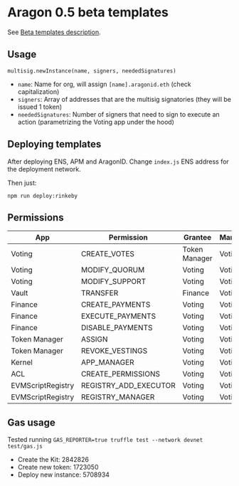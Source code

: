 # Aragon 0.5 beta templates

See [Beta templates description](https://github.com/aragon/dao-kits/blob/master/kits/beta-base/readme.md).

## Usage

```
multisig.newInstance(name, signers, neededSignatures)
```

- `name`: Name for org, will assign `[name].aragonid.eth` (check capitalization)
- `signers`: Array of addresses that are the multisig signatories
  (they will be issued 1 token)
- `neededSignatures`: Number of signers that need to sign to execute an action
  (parametrizing the Voting app under the hood)

## Deploying templates

After deploying ENS, APM and AragonID. Change `index.js` ENS address for the
deployment network.

Then just:

```
npm run deploy:rinkeby
```

## Permissions

| App               | Permission            | Grantee       | Manager |
|-------------------|-----------------------|---------------|---------|
| Voting            | CREATE_VOTES          | Token Manager | Voting  |
| Voting            | MODIFY_QUORUM         | Voting        | Voting  |
| Voting            | MODIFY_SUPPORT        | Voting        | Voting  |
| Vault             | TRANSFER              | Finance       | Voting  |
| Finance           | CREATE_PAYMENTS       | Voting        | Voting  |
| Finance           | EXECUTE_PAYMENTS      | Voting        | Voting  |
| Finance           | DISABLE_PAYMENTS      | Voting        | Voting  |
| Token Manager     | ASSIGN                | Voting        | Voting  |
| Token Manager     | REVOKE_VESTINGS       | Voting        | Voting  |
| Kernel            | APP_MANAGER           | Voting        | Voting  |
| ACL               | CREATE_PERMISSIONS    | Voting        | Voting  |
| EVMScriptRegistry | REGISTRY_ADD_EXECUTOR | Voting        | Voting  |
| EVMScriptRegistry | REGISTRY_MANAGER      | Voting        | Voting  |

## Gas usage

Tested running `GAS_REPORTER=true truffle test --network devnet test/gas.js`

- Create the Kit:      2842826
- Create new token:    1723050
- Deploy new instance: 5708934
